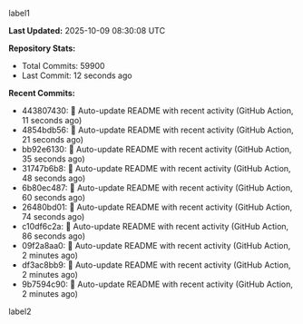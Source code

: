 
label1 
<!-- ACTIVITY_START -->
**Last Updated:** 2025-10-09 08:30:08 UTC

**Repository Stats:**
- Total Commits: 59900
- Last Commit: 12 seconds ago

**Recent Commits:**
- 443807430: 🤖 Auto-update README with recent activity (GitHub Action, 11 seconds ago)
- 4854bdb56: 🤖 Auto-update README with recent activity (GitHub Action, 21 seconds ago)
- bb92e6130: 🤖 Auto-update README with recent activity (GitHub Action, 35 seconds ago)
- 31747b6b8: 🤖 Auto-update README with recent activity (GitHub Action, 48 seconds ago)
- 6b80ec487: 🤖 Auto-update README with recent activity (GitHub Action, 60 seconds ago)
- 26480bd01: 🤖 Auto-update README with recent activity (GitHub Action, 74 seconds ago)
- c10df6c2a: 🤖 Auto-update README with recent activity (GitHub Action, 86 seconds ago)
- 09f2a8aa0: 🤖 Auto-update README with recent activity (GitHub Action, 2 minutes ago)
- df3ac8bb9: 🤖 Auto-update README with recent activity (GitHub Action, 2 minutes ago)
- 9b7594c90: 🤖 Auto-update README with recent activity (GitHub Action, 2 minutes ago)
<!-- ACTIVITY_END -->

label2
